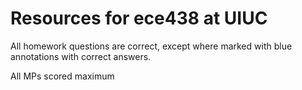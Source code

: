 # Resources for ece438 at UIUC

All homework questions are correct, except where marked with blue annotations with correct answers.

All MPs scored maximum
